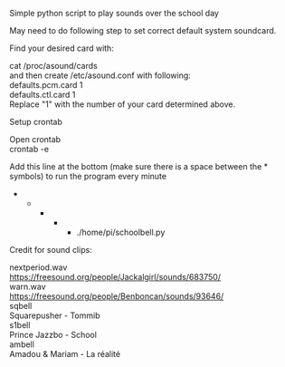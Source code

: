 Simple python script to play sounds over the school day

May need to do following step to set correct default system soundcard.

Find your desired card with:

cat /proc/asound/cards <br />
and then create /etc/asound.conf with following: <br />
defaults.pcm.card 1 <br />
defaults.ctl.card 1 <br />
Replace "1" with the number of your card determined above. <br />

Setup crontab

Open crontab <br />
crontab -e  <br />

Add this line at the bottom (make sure there is a space between the * symbols) to run the program every minute  <br />
* * * * * ./home/pi/schoolbell.py  <br />


Credit for sound clips:

nextperiod.wav <br />
https://freesound.org/people/Jackalgirl/sounds/683750/ <br />
warn.wav <br />
https://freesound.org/people/Benboncan/sounds/93646/ <br />
sqbell <br />
Squarepusher - Tommib <br />
s1bell <br />
Prince Jazzbo - School <br />
ambell <br />
Amadou & Mariam - La réalité <br />
